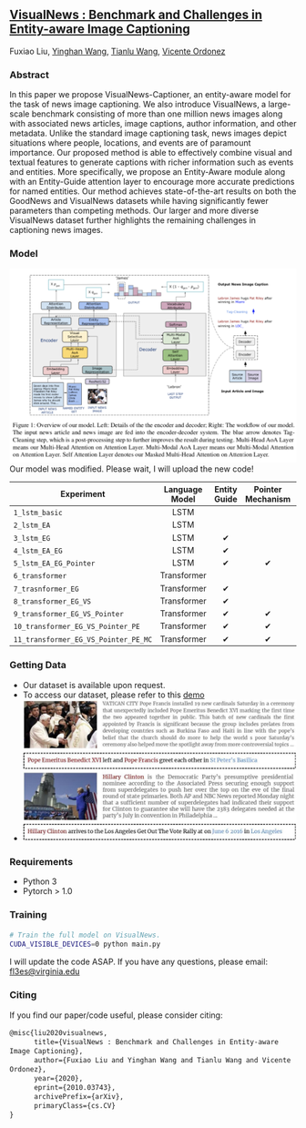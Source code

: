 ## [VisualNews : Benchmark and Challenges in Entity-aware Image Captioning](https://arxiv.org/abs/2010.03743)
Fuxiao Liu, [Yinghan Wang](https://www.linkedin.com/in/yinghan-wang-39980a119/), [Tianlu Wang](http://www.cs.virginia.edu/~tw8cb/), [Vicente Ordonez](https://www.vicenteordonez.com/)

### Abstract 
In this paper we propose VisualNews-Captioner, an entity-aware model for the task of news image captioning. We also introduce VisualNews, a large-scale benchmark consisting of more than one million news images along with associated news articles, image captions, author information, and other metadata. Unlike the standard image captioning task, news images depict situations where people, locations, and events are of paramount importance. Our proposed method is able to effectively combine visual and textual features to generate captions with richer information such as events and entities. More specifically, we propose an Entity-Aware module along with an Entity-Guide attention layer to encourage more accurate predictions for named entities. Our method achieves state-of-the-art results on both the GoodNews and VisualNews datasets while having significantly fewer parameters than competing methods. Our larger and more diverse VisualNews dataset further highlights the remaining challenges in captioning news images.



### Model
![VisualNews Model](./visual2.png)
Our model was modified. Please wait, I will upload the new code!

| Experiment                          | Language Model |    Entity Guide |Pointer Mechanism|Posiion Embedding| Visual selective|      Memory Cell|
| ----------------------------------- | :-------------:| :--------------:| :--------------:| :--------------:| :--------------:| :--------------:|
| `1_lstm_basic`                      |           LSTM |                 |                 |                 |                 |                 |
| `2_lstm_EA`                         |           LSTM |                 |                 |                 |                 |                 |                
| `3_lstm_EG`                         |           LSTM |               ✔ |                 |                 |                 |                 |                 
| `4_lstm_EA_EG`                      |           LSTM |               ✔ |                 |                 |                 |                 |              
| `5_lstm_EA_EG_Pointer`              |           LSTM |               ✔ |               ✔ |                 |                 |                 |          
| `6_transformer`                     |    Transformer |                 |                 |                 |                 |                 |             
| `7_trasnformer_EG`                  |    Transformer |               ✔ |                 |                 |                 |                 |
| `8_transformer_EG_VS`               |    Transformer |               ✔ |                 |                 |                ✔|                 |  
| `9_transformer_EG_VS_Pointer`       |    Transformer |               ✔ |               ✔ |                 |                ✔|                 | 
| `10_transformer_EG_VS_Pointer_PE`   |    Transformer |               ✔ |               ✔ |               ✔ |                ✔|                 | 
| `11_transformer_EG_VS_Pointer_PE_MC`|    Transformer |               ✔ |               ✔ |               ✔ |                ✔|                ✔| 



### Getting Data
- Our dataset is available upon request. 
- To access our dataset, please refer to this [demo](./VisualNews-Dataset.ipynb)
- ![Examples from our VisualNews dataset](./sample.jpg)

### Requirements
- Python 3
- Pytorch > 1.0

### Training
```sh
# Train the full model on VisualNews.
CUDA_VISIBLE_DEVICES=0 python main.py
```
I will update the code ASAP. If you have any questions, please email: fl3es@virginia.edu

### Citing
If you find our paper/code useful, please consider citing:

```
@misc{liu2020visualnews,
      title={VisualNews : Benchmark and Challenges in Entity-aware Image Captioning}, 
      author={Fuxiao Liu and Yinghan Wang and Tianlu Wang and Vicente Ordonez},
      year={2020},
      eprint={2010.03743},
      archivePrefix={arXiv},
      primaryClass={cs.CV}
}
```
